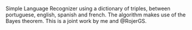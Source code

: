 Simple Language Recognizer using a dictionary of triples, between portuguese, english, spanish and french. The algorithm makes use of the Bayes theorem.
This is a joint work by me and @RojerGS.
